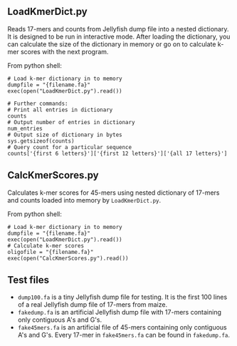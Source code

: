 ## LoadKmerDict.py
Reads 17-mers and counts from Jellyfish dump file into a nested dictionary. It is designed to be run in interactive mode. After loading the dictionary, you can calculate the size of the dictionary in memory or go on to calculate k-mer scores with the next program.

From python shell:

```
# Load k-mer dictionary in to memory
dumpfile = "{filename.fa}"
exec(open("LoadKmerDict.py").read())

# Further commands:
# Print all entries in dictionary
counts
# Output number of entries in dictionary
num_entries
# Output size of dictionary in bytes
sys.getsizeof(counts)
# Query count for a particular sequence
counts['{first 6 letters}']['{first 12 letters}']['{all 17 letters}']
```

## CalcKmerScores.py
Calculates k-mer scores for 45-mers using nested dictionary
of 17-mers and counts loaded into memory by `LoadKmerDict.py`.

From python shell:
```
# Load k-mer dictionary in to memory
dumpfile = "{filename.fa}"
exec(open("LoadKmerDict.py").read())
# Calculate k-mer scores
oligofile = "{filename.fa}"
exec(open("CalcKmerScores.py").read())
```

## Test files
* `dump100.fa` is a tiny Jellyfish dump file for testing. It is the first 100 lines of a real Jellyfish dump file of 17-mers from maize.
* `fakedump.fa` is an artificial Jellyfish dump file with 17-mers containing only contiguous A's and G's.
* `fake45mers.fa` is an artificial file of 45-mers containing only contiguous A's and G's. Every 17-mer in `fake45mers.fa` can be found in `fakedump.fa`.
